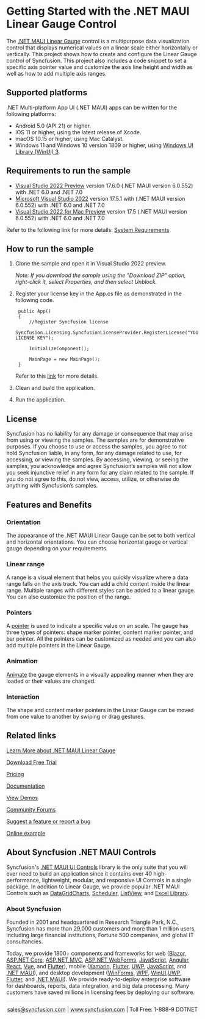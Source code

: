 # Getting Started with the .NET MAUI Linear Gauge Control

The [.NET MAUI Linear Gauge](https://www.syncfusion.com/maui-controls/maui-linear-gauge?utm_source=github&utm_medium=listing&utm_campaign=maui-linear-gauge-github-samples) control is a multipurpose data visualization control that displays numerical values on a linear scale either horizontally or vertically. This project shows how to create and configure the Linear Gauge control of Syncfusion. This project also includes a code snippet to set a specific axis pointer value and customize the axis line height and width as well as how to add multiple axis ranges. 

## Supported platforms

.NET Multi-platform App UI (.NET MAUI) apps can be written for the following platforms:

* Android 5.0 (API 21) or higher.
* iOS 11 or higher, using the latest release of Xcode.
* macOS 10.15 or higher, using Mac Catalyst.
* Windows 11 and Windows 10 version 1809 or higher, using [Windows UI Library (WinUI) 3](https://learn.microsoft.com/en-us/windows/apps/winui/winui3/).

## Requirements to run the sample

* [Visual Studio 2022 Preview](https://learn.microsoft.com/en-us/visualstudio/releases/2022/release-notes-preview) version 17.6.0 (.NET MAUI version 6.0.552) with .NET 6.0 and .NET 7.0
* [Microsoft Visual Studio 2022](https://learn.microsoft.com/en-us/visualstudio/releases/2022/release-notes) version 17.5.1 with (.NET MAUI version 6.0.552) with .NET 6.0 and .NET 7.0
* [Visual Studio 2022 for Mac Preview](https://visualstudio.microsoft.com/vs/mac/preview/) version 17.5 (.NET MAUI version 6.0.552) with .NET 6.0 and .NET 7.0

Refer to the following link for more details: [System Requirements](https://help.syncfusion.com/maui/system-requirements)

## How to run the sample

1. Clone the sample and open it in Visual Studio 2022 preview.
   
   *Note: If you download the sample using the "Download ZIP" option, right-click it, select Properties, and then select Unblock.*

2. Register your license key in the App.cs file as demonstrated in the following code.

		public App()
		{
			//Register Syncfusion license
			Syncfusion.Licensing.SyncfusionLicenseProvider.RegisterLicense("YOUR LICENSE KEY");
		
			InitializeComponent();
		
			MainPage = new MainPage();
		}
		
	Refer to this [link](https://help.syncfusion.com/maui/licensing/overview) for more details.
	
3. Clean and build the application.

4. Run the application.

## License

Syncfusion has no liability for any damage or consequence that may arise from using or viewing the samples. The samples are for demonstrative purposes. If you choose to use or access the samples, you agree to not hold Syncfusion liable, in any form, for any damage related to use, for accessing, or viewing the samples. By accessing, viewing, or seeing the samples, you acknowledge and agree Syncfusion’s samples will not allow you seek injunctive relief in any form for any claim related to the sample. If you do not agree to this, do not view, access, utilize, or otherwise do anything with Syncfusion’s samples.

## Features and Benefits

### Orientation
The appearance of the .NET MAUI Linear Gauge can be set to both vertical and horizontal orientations. You can choose horizontal gauge or vertical gauge depending on your requirements.

### Linear range
A range is a visual element that helps you quickly visualize where a data range falls on the axis track. You can add a child content inside the linear range. Multiple ranges with different styles can be added to a linear gauge. You can also customize the position of the range.

### Pointers
A [pointer](https://help.syncfusion.com/maui/linear-gauge/pointers?utm_source=github&utm_medium=listing&utm_campaign=maui-linear-gauge-github-samples) is used to indicate a specific value on an scale. The gauge has three types of pointers: shape marker pointer, content marker pointer, and bar pointer. All the pointers can be customized as needed and you can also add multiple pointers in the Linear Gauge.

### Animation
[Animate](https://help.syncfusion.com/maui/linear-gauge/animation?utm_source=github&utm_medium=listing&utm_campaign=maui-linear-gauge-github-samples) the gauge elements in a visually appealing manner when they are loaded or their values are changed.

### Interaction
The shape and content marker pointers in the Linear Gauge can be moved from one value to another by swiping or drag gestures.

## Related links
[Learn More about .NET MAUI Linear Gauge](https://www.syncfusion.com/maui-controls/maui-linear-gauge?utm_source=github&utm_medium=listing&utm_campaign=maui-linear-gauge-github-samples)

[Download Free Trial](https://www.syncfusion.com/downloads/maui?utm_source=github&utm_medium=listing&utm_campaign=maui-linear-gauge-github-samples)

[Pricing](https://www.syncfusion.com/sales/teamlicense?utm_source=github&utm_medium=listing&utm_campaign=maui-linear-gauge-github-samples)

[Documentation](https://help.syncfusion.com/maui/linear-gauge/getting-started?utm_source=github&utm_medium=listing&utm_campaign=maui-linear-gauge-github-samples)

[View Demos](https://github.com/SyncfusionExamples/getting-started-with-the-dotnet-maui-linear-gauge-control?utm_source=github&utm_medium=listing&utm_campaign=maui-linear-gauge-github-samples)

[Community Forums](https://www.syncfusion.com/forums/maui?utm_source=github&utm_medium=listing&utm_campaign=maui-linear-gauge-github-samples)

[Suggest a feature or report a bug](https://www.syncfusion.com/feedback/maui?utm_source=github&utm_medium=listing&utm_campaign=maui-linear-gauge-github-samples)

[Online example](https://github.com/syncfusion/maui-demos/tree/master/MAUI/Gauges/SampleBrowser.Maui.Gauges/Samples/LinearGauge?utm_source=github&utm_medium=listing&utm_campaign=maui-linear-gauge-github-samples)

## About Syncfusion .NET MAUI Controls

Syncfusion's [.NET MAUI UI Controls](https://www.syncfusion.com/maui-controls?utm_source=github&utm_medium=listing&utm_campaign=maui-linear-gauge-github-samples) library is the only suite that you will ever need to build an application since it contains over 40 high-performance, lightweight, modular, and responsive UI Controls in a single package. In addition to Linear Gauge, we provide popular .NET MAUI Controls such as [DataGrid](https://www.syncfusion.com/maui-controls/maui-datagrid?utm_source=github&utm_medium=listing&utm_campaign=maui-linear-gauge-github-samples)[Charts](https://www.syncfusion.com/maui-controls/maui-cartesian-charts?utm_source=github&utm_medium=listing&utm_campaign=maui-linear-gauge-github-samples), [Scheduler](https://www.syncfusion.com/maui-controls/maui-scheduler?utm_source=github&utm_medium=listing&utm_campaign=maui-linear-gauge-github-samples), [ListView](https://www.syncfusion.com/maui-controls/maui-listview?utm_source=github&utm_medium=listing&utm_campaign=maui-linear-gauge-github-samples), and [Excel Library](https://www.syncfusion.com/document-processing/excel-framework/maui?utm_source=github&utm_medium=listing&utm_campaign=maui-linear-gauge-github-samples).

### About Syncfusion
Founded in 2001 and headquartered in Research Triangle Park, N.C., Syncfusion has more than 29,000 customers and more than 1 million users, including large financial institutions, Fortune 500 companies, and global IT consultancies.

Today, we provide 1800+ components and frameworks for web ([Blazor](https://www.syncfusion.com/blazor-components?utm_source=github&utm_medium=listing&utm_campaign=maui-linear-gauge-github-samples), [ASP.NET Core](https://www.syncfusion.com/aspnet-core-ui-controls?utm_source=github&utm_medium=listing&utm_campaign=maui-linear-gauge-github-samples), [ASP.NET MVC](https://www.syncfusion.com/aspnet-mvc-ui-controls?utm_source=github&utm_medium=listing&utm_campaign=maui-linear-gauge-github-samples), [ASP.NET WebForms](https://www.syncfusion.com/jquery/aspnet-webforms-ui-controls?utm_source=github&utm_medium=listing&utm_campaign=maui-linear-gauge-github-samples), [JavaScript](https://www.syncfusion.com/javascript-ui-controls?utm_source=github&utm_medium=listing&utm_campaign=maui-linear-gauge-github-samples), [Angular](https://www.syncfusion.com/angular-components?utm_source=github&utm_medium=listing&utm_campaign=maui-linear-gauge-github-samples), [React](https://www.syncfusion.com/react-components?utm_source=github&utm_medium=listing&utm_campaign=maui-linear-gauge-github-samples), [Vue](https://www.syncfusion.com/vue-components?utm_source=github&utm_medium=listing&utm_campaign=maui-linear-gauge-github-samples), and [Flutter](https://www.syncfusion.com/flutter-widgets?utm_source=github&utm_medium=listing&utm_campaign=maui-linear-gauge-github-samples)), mobile ([Xamarin](https://www.syncfusion.com/xamarin-ui-controls?utm_source=github&utm_medium=listing&utm_campaign=maui-linear-gauge-github-samples), [Flutter](https://www.syncfusion.com/flutter-widgets?utm_source=github&utm_medium=listing&utm_campaign=maui-linear-gauge-github-samples), [UWP](https://www.syncfusion.com/uwp-ui-controls?utm_source=github&utm_medium=listing&utm_campaign=maui-linear-gauge-github-samples), [JavaScript](https://www.syncfusion.com/javascript-ui-controls?utm_source=github&utm_medium=listing&utm_campaign=maui-linear-gauge-github-samples), and [.NET MAUI](https://www.syncfusion.com/maui-controls?utm_source=github&utm_medium=listing&utm_campaign=maui-linear-gauge-github-samples)), and desktop development ([WinForms](https://www.syncfusion.com/winforms-ui-controls?utm_source=github&utm_medium=listing&utm_campaign=maui-linear-gauge-github-samples), [WPF](https://www.syncfusion.com/wpf-controls?utm_source=github&utm_medium=listing&utm_campaign=maui-linear-gauge-github-samples), [WinUI](https://www.syncfusion.com/winui-controls?utm_source=github&utm_medium=listing&utm_campaign=maui-linear-gauge-github-samples),[UWP](https://www.syncfusion.com/uwp-ui-controls?utm_source=github&utm_medium=listing&utm_campaign=maui-linear-gauge-github-samples), [Flutter](https://www.syncfusion.com/flutter-widgets?utm_source=github&utm_medium=listing&utm_campaign=maui-linear-gauge-github-samples), and [.NET MAUI](https://www.syncfusion.com/maui-controls?utm_source=github&utm_medium=listing&utm_campaign=maui-linear-gauge-github-samples)). We provide ready-to-deploy enterprise software for dashboards, reports, data integration, and big data processing. Many customers have saved millions in licensing fees by deploying our software.

<hr style="height:0.3px;border:none;color:lightgrey;background-color:lightgrey;" />

<p align="center">
<a href="mailto:sales@syncfusion.com?Subject=Syncfusion .NET MAUI Linear Gauge - GitHub" target="_top">sales@syncfusion.com</a> | <a href="https://www.syncfusion.com?utm_source=github&utm_medium=listing&utm_campaign=maui-linear-gauge-github-samples">www.syncfusion.com</a> | Toll Free: 1-888-9 DOTNET <br>
</p>